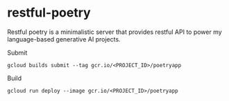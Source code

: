 # restful-poetry
Restful poetry is a minimalistic server that provides restful API to power my language-based generative AI projects.  

Submit
```
gcloud builds submit --tag gcr.io/<PROJECT_ID>/poetryapp
```
Build
```
gcloud run deploy --image gcr.io/<PROJECT_ID>/poetryapp
```
